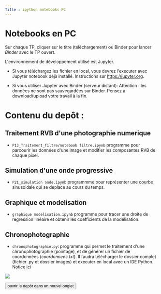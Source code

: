 ```yaml
---
Title : ipython notebooks PC
---
```



# Notebooks en PC

Sur chaque TP, cliquer sur le titre (téléchargement) ou Binder pour lancer *Binder* avec le TP ouvert.

L'environnement de développement utilisé est Jupyter. 

* Si vous téléchargez les fichier en local, vous devrez l'executer avec Jupyter notebook déjà installé. Instructions sur https://jupyter.org.

* Si vous utiliser Jupyter avec Binder (serveur distant): Attention : les données ne sont pas sauvegardées sur Binder. Pensez à download/upload votre travail à la fin.

# Contenu du depôt : 
## Traitement RVB d'une photographie numerique
* `P13_Traitement_filtre/notebook filtre.ipynb` programme pour parcourir les données d'une image et modifier les composantes RVB de chaque pixel.


## Simulation d'une onde progressive
* `P21_simulation onde.ipynb` programmme pour représenter une courbe sinusoidale qui se deplace au cours du temps.

## Graphique et modelisation
* `graphique modelisation.ipynb` programme pour tracer une droite de regression linéaire et obtenir les coefficients de la modélisation.

## Chronophotographie
* `chronophotographie.py`: programme qui permet le traitement d'une chronophotographie (pointage), et de générer un fichier de coordonnées (*coordonnees.txt*). Il faudra télécharger le dossier complet (fichier .py et dossier images) et executer en local avec un IDE Python. Notice [ici](/docs/PC_1ere/meca/page1/)

<a href="https://mybinder.org/v2/gh/tix06/notebooks_Physique.git/master" target="_blank"><img src="https://mybinder.org/badge_logo.svg"></a>


<form id="fs-frm" name="bouton">
<a href="https://mybinder.org/v2/gh/tix06/notebooks_Physique/HEAD" target="_blank">
    <input type="button" value="ouvrir le depôt dans un nouvel onglet"></a>
</form>

<!--lien sur mybinder : 
https://mybinder.org/v2/gh/tix06/notebooks.git/master


<style>
#fs-frm:hover { font-size: 105% }







#fs-frm input,

#fs-frm label {
  font-family: inherit;
  font-size: 100%;
  color: inherit;
  border: none;
  border-radius: 0;
  display: block;
  width: 100%;
  padding: 0;
  margin: 0;
  -webkit-appearance: none;
  -moz-appearance: none;
}
#fs-frm label,
#fs-frm legend {
  font-size: .825em;
  margin-bottom: .5em;
}
/* border, padding, margin, width */
#fs-frm input,
#fs-frm select,
#fs-frm textarea {
  border: 1px solid rgba(0,0,0,0.2);
  background-color: rgba(255,255,255,0.9);
  padding: .75em 1em;
  margin-bottom: 1.5em;
}
#fs-frm input:focus,
#fs-frm select:focus,
#fs-frm textarea:focus {
  background-color: white;
  outline-style: solid;
  outline-width: thin;
  outline-color: gray;
  outline-offset: -1px;
}
#fs-frm [type="text"],
#fs-frm [type="email"] {
  width: 100%;
}
#fs-frm [type="button"],
#fs-frm [type="submit"],
#fs-frm [type="reset"] {
  width: auto;
  cursor: pointer;
  -webkit-appearance: button;
  -moz-appearance: button;
  appearance: button;
}
#fs-frm [type="button"]:focus,
#fs-frm [type="submit"]:focus,
#fs-frm [type="reset"]:focus {
  outline: none;
}
#fs-frm [type="submit"],
#fs-frm [type="reset"] {
  margin-bottom: 0;
}
#fs-frm select {
  text-transform: none;
}

/* address, locale */
#fs-frm fieldset.locale input[name="city"],
#fs-frm fieldset.locale select[name="state"],
#fs-frm fieldset.locale input[name="postal-code"] {
  display: inline;
}
#fs-frm fieldset.locale input[name="city"] {
  width: 52%;
}
#fs-frm fieldset.locale select[name="state"],
#fs-frm fieldset.locale input[name="postal-code"] {
  width: 20%;
}
#fs-frm fieldset.locale input[name="city"],
#fs-frm fieldset.locale select[name="state"] {
  margin-right: 3%;
}
</style>
-->
